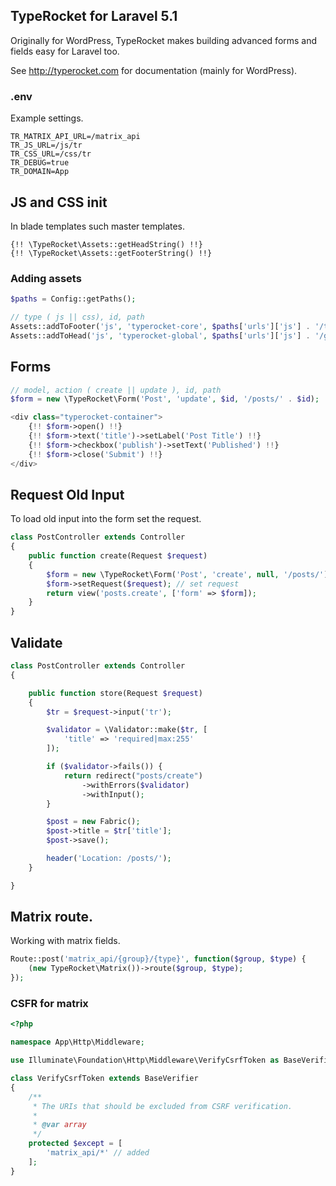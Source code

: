 ## TypeRocket for Laravel 5.1

Originally for WordPress, TypeRocket makes building advanced forms and fields easy for Laravel too.

See http://typerocket.com for documentation (mainly for WordPress).

### .env

Example settings.

```
TR_MATRIX_API_URL=/matrix_api
TR_JS_URL=/js/tr
TR_CSS_URL=/css/tr
TR_DEBUG=true
TR_DOMAIN=App
```

## JS and CSS init

In blade templates such master templates.

```
{!! \TypeRocket\Assets::getHeadString() !!}
{!! \TypeRocket\Assets::getFooterString() !!}
```

### Adding assets

```php
$paths = Config::getPaths();

// type ( js || css), id, path
Assets::addToFooter('js', 'typerocket-core', $paths['urls']['js'] . '/typerocket.js');
Assets::addToHead('js', 'typerocket-global', $paths['urls']['js'] . '/global.js');
```

## Forms

```php
// model, action ( create || update ), id, path
$form = new \TypeRocket\Form('Post', 'update', $id, '/posts/' . $id);
```

```php
<div class="typerocket-container">
    {!! $form->open() !!}
    {!! $form->text('title')->setLabel('Post Title') !!}
    {!! $form->checkbox('publish')->setText('Published') !!}
    {!! $form->close('Submit') !!}
</div>
```

## Request Old Input

To load old input into the form set the request.

```php
class PostController extends Controller
{
    public function create(Request $request)
    {
        $form = new \TypeRocket\Form('Post', 'create', null, '/posts/');
        $form->setRequest($request); // set request
        return view('posts.create', ['form' => $form]);
    }
}
```

## Validate

```php
class PostController extends Controller
{

    public function store(Request $request)
    {
        $tr = $request->input('tr');

        $validator = \Validator::make($tr, [
            'title' => 'required|max:255'
        ]);

        if ($validator->fails()) {
            return redirect("posts/create")
                ->withErrors($validator)
                ->withInput();
        }

        $post = new Fabric();
        $post->title = $tr['title'];
        $post->save();

        header('Location: /posts/');
    }

}
```

## Matrix route.

Working with matrix fields.

```php
Route::post('matrix_api/{group}/{type}', function($group, $type) {
    (new TypeRocket\Matrix())->route($group, $type);
});
```

### CSFR for matrix

```php
<?php

namespace App\Http\Middleware;

use Illuminate\Foundation\Http\Middleware\VerifyCsrfToken as BaseVerifier;

class VerifyCsrfToken extends BaseVerifier
{
    /**
     * The URIs that should be excluded from CSRF verification.
     *
     * @var array
     */
    protected $except = [
        'matrix_api/*' // added
    ];
}
```
